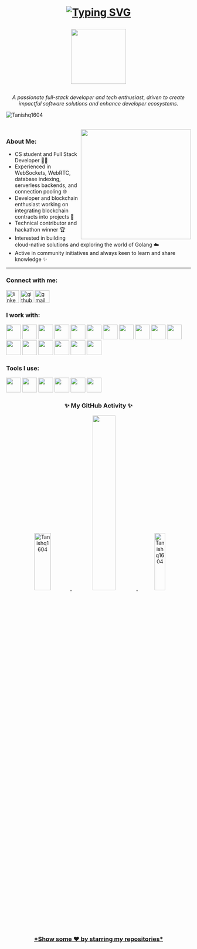 <h1 align="center"> 
 
 [![Typing SVG](https://readme-typing-svg.demolab.com?font=Fira+Code&pause=2000&random=false&width=280&lines=Hi+there+.+I'm+Tanishq+!+👋🏻)](https://github.com/Tanishq1604)

<img align="center" src="https://c.tenor.com/neqnFd4CHWAAAAAC/up-wave.gif" width=150 />  </h1>

<p align="center"> <i> A passionate full-stack developer and tech enthusiast, driven to create impactful software solutions and enhance developer ecosystems. </i></p>

<p align="left"><img src="https://komarev.com/ghpvc/?username=Tanishq1604&label=Profile%20views&color=brightgreen&style=flat" alt="Tanishq1604"/></p>

<br>

<img align="right" src="https://c.tenor.com/Rft05nnPfpgAAAAM/sewa-rumah-nak-baya-bile.gif" width=300 />

<h3 align="left">About Me: </h3>

- CS student and Full Stack Developer 👨‍💻
- Experienced in WebSockets, WebRTC, database indexing, serverless backends, and connection pooling 🌐
- Developer and blockchain enthusiast working on integrating blockchain contracts into projects 🔗
- Technical contributor and hackathon winner 🏆
- Interested in building cloud-native solutions and exploring the world of Golang ☁️
- Active in community initiatives and always keen to learn and share knowledge ✨

<hr>

<h3 align="left">Connect with me:</h3>
<p align="left">
 <a href="https://linkedin.com/in/tanishq-b80b66286/" target="blank"><img align="center" src="https://www.vectorlogo.zone/logos/linkedin/linkedin-icon.svg" alt="linkedin" height="35" width="35" /></a>
<a href="https://github.com/Tanishq1604" target="blank"><img align="center" src="https://www.vectorlogo.zone/logos/github/github-tile.svg" alt="github" height="35" width="35" /></a>
<a href="mailto:tanishq.dev@gmail.com" target="blank"><img align="center" src="https://www.vectorlogo.zone/logos/gmail/gmail-icon.svg" alt="gmail" height="35" width="40" /></a>
 
<h3 align="left">I work with:</h3>

<p align="left">
 
<img src="https://cdn.jsdelivr.net/gh/devicons/devicon/icons/html5/html5-original.svg" height="40px"/> 
 <img src="https://cdn.jsdelivr.net/gh/devicons/devicon/icons/css3/css3-original.svg" height="40px"/>
 <img src="https://cdn.jsdelivr.net/gh/devicons/devicon/icons/javascript/javascript-original.svg" height="40px"/>
 <img src="https://cdn.jsdelivr.net/gh/devicons/devicon/icons/tailwindcss/tailwindcss-plain.svg" height="40px" />
 <img src="https://cdn.jsdelivr.net/gh/devicons/devicon/icons/react/react-original.svg"  height="40px"/>
 <img src="https://cdn.jsdelivr.net/gh/devicons/devicon/icons/nextjs/nextjs-original.svg" height="40px"/>
 <img src="https://cdn.jsdelivr.net/gh/devicons/devicon/icons/nodejs/nodejs-original-wordmark.svg" height="40px"/>
 <img src="https://cdn.jsdelivr.net/gh/devicons/devicon/icons/solidity/solidity-plain.svg" height="40px"/>
 <img src="https://cdn.jsdelivr.net/gh/devicons/devicon/icons/python/python-original.svg" height="40px"/>       
 <img src="https://cdn.jsdelivr.net/gh/devicons/devicon/icons/cplusplus/cplusplus-original.svg" height="40px" />
 <img src="https://cdn.jsdelivr.net/gh/devicons/devicon/icons/typescript/typescript-original.svg" height="40px"/>       
          
 <br>
 
 <img src="https://cdn.jsdelivr.net/gh/devicons/devicon/icons/googlecloud/googlecloud-original.svg" height="40px" />
 <img src="https://cdn.jsdelivr.net/gh/devicons/devicon/icons/azure/azure-original.svg" height="40px"/>
 <img src="https://cdn.jsdelivr.net/gh/devicons/devicon/icons/amazonwebservices/amazonwebservices-original.svg" height="40px"/>
 <img src="https://cdn.jsdelivr.net/gh/devicons/devicon/icons/mysql/mysql-original-wordmark.svg" height="40px"/>
 <img src="https://cdn.jsdelivr.net/gh/devicons/devicon/icons/firebase/firebase-plain.svg" height="40px"/>
 <img src="https://cdn.jsdelivr.net/gh/devicons/devicon/icons/mongodb/mongodb-original-wordmark.svg"  height="40px" />
</p>

<h3 align="left">Tools I use:</h3>
          
<p>
<img src="https://cdn.jsdelivr.net/gh/devicons/devicon/icons/vscode/vscode-original.svg" height="40px"/>
<img src="https://cdn.jsdelivr.net/gh/devicons/devicon/icons/git/git-original.svg" height="40px"/> 
<img src="https://cdn.jsdelivr.net/gh/devicons/devicon/icons/docker/docker-original-wordmark.svg" height="40px"/>
<img src="https://cdn.jsdelivr.net/gh/devicons/devicon/icons/figma/figma-original.svg" height="40px"/>
 <img src="https://cdn.jsdelivr.net/gh/devicons/devicon/icons/slack/slack-original.svg" height="40px"/>
 <img src="https://cdn.jsdelivr.net/gh/devicons/devicon/icons/jira/jira-original-wordmark.svg" height="40px"/>
</p>

<h3 align="center"> ✨ My GitHub Activity ✨</h3>  
<p align="center"><a href="https://github.com/Tanishq1604">
 
<img width=30% height=20% src="https://github-readme-stats.vercel.app/api?username=Tanishq1604&theme=dark&hide_border=true&show_icons=true&locale=en" alt="Tanishq1604" />
  <img width=35% src='https://github-readme-streak-stats.herokuapp.com/?user=Tanishq1604&theme=dark&hide_border=true' />
<img width=24% height=20% src="https://github-readme-stats.vercel.app/api/top-langs?username=Tanishq1604&theme=dark&hide_border=true&show_icons=true&locale=en&layout=compact" alt="Tanishq1604" />
</p>
 <br> 

 <H3 ALIGN="center"> *Show some ❤️ by starring my repositories* </H3>
